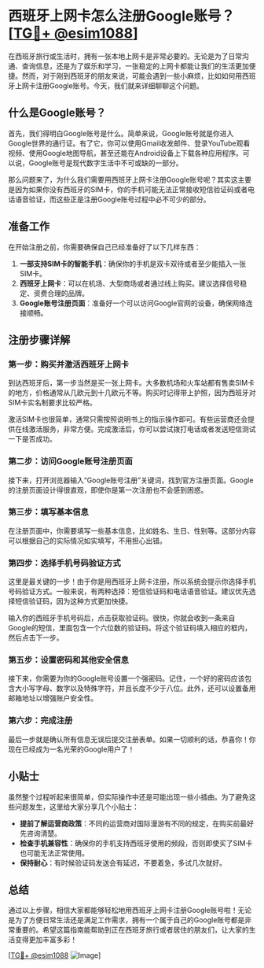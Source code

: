 # 西班牙上网卡怎么注册Google账号？[[TG💪+ @esim1088](https://t.me/s/esim1088)]

在西班牙旅行或生活时，拥有一张本地上网卡是非常必要的。无论是为了日常沟通、查询信息，还是为了娱乐和学习，一张稳定的上网卡都能让我们的生活更加便捷。然而，对于刚到西班牙的朋友来说，可能会遇到一些小麻烦，比如如何用西班牙上网卡注册Google账号。今天，我们就来详细聊聊这个问题。

## 什么是Google账号？

首先，我们得明白Google账号是什么。简单来说，Google账号就是你进入Google世界的通行证。有了它，你可以使用Gmail收发邮件、登录YouTube观看视频、使用Google地图导航，甚至还能在Android设备上下载各种应用程序。可以说，Google账号是现代数字生活中不可或缺的一部分。

那么问题来了，为什么我们需要用西班牙上网卡注册Google账号呢？其实这主要是因为如果你没有西班牙的SIM卡，你的手机可能无法正常接收短信验证码或者电话语音验证，而这些正是注册Google账号过程中必不可少的部分。

## 准备工作

在开始注册之前，你需要确保自己已经准备好了以下几样东西：

1. **一部支持SIM卡的智能手机**：确保你的手机是双卡双待或者至少能插入一张SIM卡。
2. **西班牙上网卡**：可以在机场、大型商场或者通过线上购买。建议选择信号稳定、资费合理的品牌。
3. **Google账号注册页面**：准备好一个可以访问Google官网的设备，确保网络连接顺畅。

## 注册步骤详解

### 第一步：购买并激活西班牙上网卡

到达西班牙后，第一步当然是买一张上网卡。大多数机场和火车站都有售卖SIM卡的地方，价格通常从几欧元到十几欧元不等。购买时记得带上护照，因为西班牙对SIM卡实名制要求比较严格。

激活SIM卡也很简单，通常只需按照说明书上的指示操作即可。有些运营商还会提供在线激活服务，非常方便。完成激活后，你可以尝试拨打电话或者发送短信测试一下是否成功。

### 第二步：访问Google账号注册页面

接下来，打开浏览器输入“Google账号注册”关键词，找到官方注册页面。Google的注册页面设计得很直观，即使你是第一次注册也不会感到困惑。

### 第三步：填写基本信息

在注册页面中，你需要填写一些基本信息，比如姓名、生日、性别等。这部分内容可以根据自己的实际情况如实填写，不用担心出错。

### 第四步：选择手机号码验证方式

这里是最关键的一步！由于你是用西班牙上网卡注册，所以系统会提示你选择手机号码验证方式。一般来说，有两种选择：短信验证码和电话语音验证。建议优先选择短信验证码，因为这种方式更加快捷。

输入你的西班牙手机号码后，点击获取验证码。很快，你就会收到一条来自Google的短信，里面包含一个六位数的验证码。将这个验证码填入相应的框内，然后点击下一步。

### 第五步：设置密码和其他安全信息

接下来，你需要为你的Google账号设置一个强密码。记住，一个好的密码应该包含大小写字母、数字以及特殊字符，并且长度不少于八位。此外，还可以设置备用邮箱地址以增强账户安全性。

### 第六步：完成注册

最后一步就是确认所有信息无误后提交注册表单。如果一切顺利的话，恭喜你！你现在已经成为一名光荣的Google用户了！

## 小贴士

虽然整个过程听起来很简单，但实际操作中还是可能出现一些小插曲。为了避免这些问题发生，这里给大家分享几个小贴士：

- **提前了解运营商政策**：不同的运营商对国际漫游有不同的规定，在购买前最好先咨询清楚。
- **检查手机兼容性**：确保你的手机支持西班牙使用的频段，否则即使买了SIM卡也可能无法正常使用。
- **保持耐心**：有时候验证码发送会有延迟，不要着急，多试几次就好。

## 总结

通过以上步骤，相信大家都能够轻松地用西班牙上网卡注册Google账号啦！无论是为了方便日常生活还是满足工作需求，拥有一个属于自己的Google账号都是非常重要的。希望这篇指南能帮助到正在西班牙旅行或者居住的朋友们，让大家的生活变得更加丰富多彩！

[[TG💪+ @esim1088](https://t.me/s/esim1088) ![Image](https://i.postimg.cc/4NQfJmqS/Snipaste-2025-05-13-00-14-12.png)]